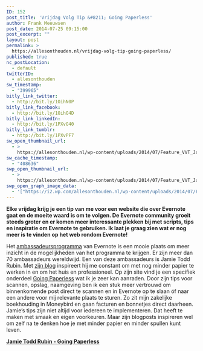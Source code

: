 ```yaml
---
ID: 152
post_title: 'Vrijdag Volg Tip &#8211; Going Paperless'
author: Frank Meeuwsen
post_date: 2014-07-25 09:15:00
post_excerpt: ""
layout: post
permalink: >
  https://allesonthouden.nl/vrijdag-volg-tip-going-paperless/
published: true
nc_postLocation:
  - default
twitterID:
  - allesonthouden
sw_timestamp:
  - "399965"
bitly_link_twitter:
  - http://bit.ly/1OihN0P
bitly_link_facebook:
  - http://bit.ly/1OihO4D
bitly_link_linkedIn:
  - http://bit.ly/1PXvO40
bitly_link_tumblr:
  - http://bit.ly/1PXvPF7
sw_open_thumbnail_url:
  - >
    https://allesonthouden.nl/wp-content/uploads/2014/07/Feature_VVT_JamieToddRubin.jpg
sw_cache_timestamp:
  - "408636"
swp_open_thumbnail_url:
  - >
    https://allesonthouden.nl/wp-content/uploads/2014/07/Feature_VVT_JamieToddRubin.jpg
swp_open_graph_image_data:
  - '["https://i2.wp.com/allesonthouden.nl/wp-content/uploads/2014/07/Feature_VVT_JamieToddRubin.jpg?fit=800%2C400&ssl=1",800,400,false]'
---
```

<strong>Elke vrijdag krijg je een tip van me voor een website die over Evernote gaat en de moeite waard is om te volgen. De Evernote community groeit steeds groter en er komen meer interessante plekken bij met scripts, tips en inspiratie om Evernote te gebruiken. Ik laat je graag zien wat er nog meer is te vinden op het web rondom Evernote!</strong>

<!--more-->

Het <a href="http://evernote.com/community/">ambassadeursprogramma</a> van Evernote is een mooie plaats om meer inzicht in de mogelijkheden van het programma te krijgen. Er zijn meer dan 70 ambassadeurs wereldwijd. Een van deze ambassadeurs is Jamie Todd Rubin. Met <a href="http://www.jamierubin.net/">zijn blog</a> inspireert hij me constant om met nog minder papier te werken in en om het huis en professioneel. Op zijn site vind je een specifiek onderdeel <a href="http://www.jamierubin.net/going-paperless/">Going Paperless</a> wat ik je zeer kan aanraden. Door zijn tips voor scannen, opslag, naamgeving ben ik een stuk meer vertrouwd om binnenkomende post direct te scannen en in Evernote op te slaan óf naar een andere voor mij relevante plaats te sturen. Zo zit mijn zakelijke boekhouding in Moneybird en gaan facturen en bonnetjes direct daarheen.
Jamie’s tips zijn niet altijd voor iedereen te implementeren. Dat heeft te maken met smaak en eigen voorkeuren. Maar zijn blogposts inspireren wel om zelf na te denken hoe je met minder papier en minder spullen kunt leven.

<strong><a href="http://www.jamierubin.net/going-paperless/">Jamie Todd Rubin - Going Paperless</a></strong>

&nbsp;